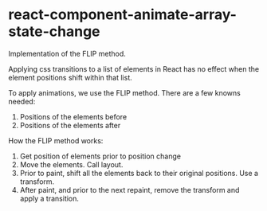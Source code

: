 # react-component-animate-array-state-change

Implementation of the FLIP method.

Applying css transitions to a list of elements in React has no effect when the element positions shift within that list.

To apply animations, we use the FLIP method. There are a few knowns needed:
1. Positions of the elements before
2. Positions of the elements after

How the FLIP method works:
1. Get position of elements prior to position change
2. Move the elements. Call layout.
3. Prior to paint, shift all the elements back to their original positions. Use a transform.
4. After paint, and prior to the next repaint, remove the transform and apply a transition.
